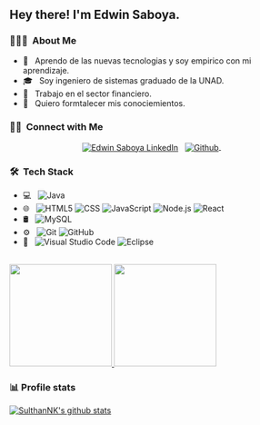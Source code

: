 <h2> Hey there! I'm Edwin Saboya.</h2>

<h3> 👨🏻‍💻 &nbsp;About Me </h3>

- 🤔 &nbsp; Aprendo de las nuevas tecnologias y soy empirico con mi aprendizaje.
- 🎓 &nbsp; Soy ingeniero de sistemas graduado de la UNAD.
- 💼 &nbsp; Trabajo en el sector financiero.
- 🌱 &nbsp; Quiero formtalecer mis conociemientos.

<h3> 🤝🏻 &nbsp;Connect with Me </h3>

<p align="center">
<a href="https://www.linkedin.com/in/edwin-ivan-saboya-echeverry/"><img align="center" src="https://img.shields.io/badge/linkedin-0077B5.svg?&style=for-the-badge&logo=linkedin&logoColor=white" alt="Edwin Saboya LinkedIn" /></a>&nbsp;&nbsp;
<a href="https://github.com/EdwinIvanS">
  <img align="center" src="https://img.shields.io/badge/github-181717.svg?&style=for-the-badge&logo=github" alt="Github" />
</a>&nbsp;
</p>

<h3> 🛠 &nbsp;Tech Stack</h3>

- 💻 &nbsp;
  ![Java](https://img.shields.io/badge/-Java-333333?style=flat&logo=Java&logoColor=007396)
- 🌐 &nbsp;
  ![HTML5](https://img.shields.io/badge/-HTML5-333333?style=flat&logo=HTML5)
  ![CSS](https://img.shields.io/badge/-CSS-333333?style=flat&logo=CSS3&logoColor=1572B6)
  ![JavaScript](https://img.shields.io/badge/-JavaScript-333333?style=flat&logo=javascript)
  ![Node.js](https://img.shields.io/badge/-Node.js-333333?style=flat&logo=node.js)
  ![React](https://img.shields.io/badge/-React-333333?style=flat&logo=react)
- 🛢 &nbsp;
  ![MySQL](https://img.shields.io/badge/-MySQL-333333?style=flat&logo=mysql)
- ⚙️ &nbsp;
  ![Git](https://img.shields.io/badge/-Git-333333?style=flat&logo=git)
  ![GitHub](https://img.shields.io/badge/-GitHub-333333?style=flat&logo=github)
- 🔧 &nbsp;
  ![Visual Studio Code](https://img.shields.io/badge/-Visual%20Studio%20Code-333333?style=flat&logo=visual-studio-code&logoColor=007ACC)
  ![Eclipse](https://img.shields.io/badge/-Eclipse-333333?style=flat&logo=eclipse-ide&logoColor=2C2255)

<br/>

<a href="https://github.com/AVS1508">
  <img height="180em" src="https://github-readme-stats.vercel.app/api?username=AVS1508&theme=buefy&show_icons=true" />
  <img height="180em" src="https://github-readme-stats.vercel.app/api/top-langs/?username=AVS1508&theme=buefy&layout=compact" />
</a>

<br/>

### 📊 Profile stats

[![SulthanNK's github stats](https://github-readme-stats.vercel.app/api?username=SulthanNK&show_icons=true&title_color=fff&icon_color=79ff97&text_color=9f9f9f&bg_color=151515)](https://github.com/SulthanNK/github-readme-stats)





